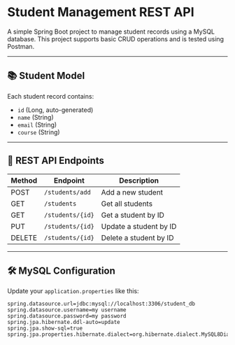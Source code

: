 # Student Management REST API

A simple Spring Boot project to manage student records using a MySQL database. This project supports basic CRUD operations and is tested using Postman.

---

## 📚 Student Model

Each student record contains:

- `id` (Long, auto-generated)
- `name` (String)
- `email` (String)
- `course` (String)

---

## 🔗 REST API Endpoints

| Method | Endpoint            | Description             |
|--------|---------------------|-------------------------|
| POST   | `/students/add`     | Add a new student       |
| GET    | `/students`         | Get all students        |
| GET    | `/students/{id}`    | Get a student by ID     |
| PUT    | `/students/{id}`    | Update a student by ID  |
| DELETE | `/students/{id}`    | Delete a student by ID  |

---

## 🛠️ MySQL Configuration

Update your `application.properties` like this:

```properties
spring.datasource.url=jdbc:mysql://localhost:3306/student_db
spring.datasource.username=my username
spring.datasource.password=my password
spring.jpa.hibernate.ddl-auto=update
spring.jpa.show-sql=true
spring.jpa.properties.hibernate.dialect=org.hibernate.dialect.MySQL8Dialect
